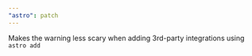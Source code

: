 ```yaml
---
"astro": patch
---
```


Makes the warning less scary when adding 3rd-party integrations using `astro add`
